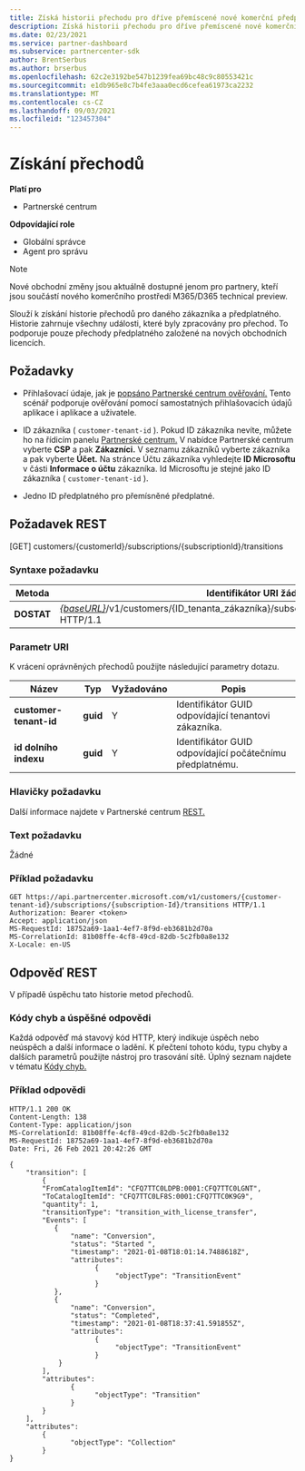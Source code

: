 ```yaml
---
title: Získá historii přechodu pro dříve přemíscené nové komerční předplatné.
description: Získá historii přechodu pro dříve přemíscené nové komerční předplatné.
ms.date: 02/23/2021
ms.service: partner-dashboard
ms.subservice: partnercenter-sdk
author: BrentSerbus
ms.author: brserbus
ms.openlocfilehash: 62c2e3192be547b1239fea69bc48c9c80553421c
ms.sourcegitcommit: e1db965e8c7b4fe3aaa0ecd6cefea61973ca2232
ms.translationtype: MT
ms.contentlocale: cs-CZ
ms.lasthandoff: 09/03/2021
ms.locfileid: "123457304"
---
```

# <a name="get-transitions"></a>Získání přechodů

**Platí pro**

- Partnerské centrum

**Odpovídající role**

- Globální správce
- Agent pro správu

> [!Note] 
> Nové obchodní změny jsou aktuálně dostupné jenom pro partnery, kteří jsou součástí nového komerčního prostředí M365/D365 technical preview.

Slouží k získání historie přechodů pro daného zákazníka a předplatného. Historie zahrnuje všechny události, které byly zpracovány pro přechod. To podporuje pouze přechody předplatného založené na nových obchodních licencích.

## <a name="prerequisites"></a>Požadavky

- Přihlašovací údaje, jak je [popsáno Partnerské centrum ověřování.](partner-center-authentication.md) Tento scénář podporuje ověřování pomocí samostatných přihlašovacích údajů aplikace i aplikace a uživatele.

- ID zákazníka ( `customer-tenant-id` ). Pokud ID zákazníka nevíte, můžete ho na řídicím panelu [Partnerské centrum.](https://partner.microsoft.com/dashboard) V nabídce Partnerské centrum vyberte **CSP** a pak **Zákazníci.** V seznamu zákazníků vyberte zákazníka a pak vyberte **Účet.** Na stránce Účtu zákazníka vyhledejte **ID Microsoftu** v části **Informace o účtu** zákazníka. Id Microsoftu je stejné jako ID zákazníka ( `customer-tenant-id` ).

- Jedno ID předplatného pro přemísněné předplatné.

## <a name="rest-request"></a>Požadavek REST
[GET] customers/{customerId}/subscriptions/{subscriptionId}/transitions
### <a name="request-syntax"></a>Syntaxe požadavku

| Metoda   | Identifikátor URI žádosti                                                                                                                         |
|----------|-------------------------------------------------------------------------------------------------------------------------------------|
| **DOSTAT**  | [*{baseURL}*](partner-center-rest-urls.md)/v1/customers/{ID_tenanta_zákazníka}/subscriptions/{ID_předplatného}/transitions HTTP/1.1 |

### <a name="uri-parameter"></a>Parametr URI

K vrácení oprávněných přechodů použijte následující parametry dotazu.

| Název                    | Typ     | Vyžadováno | Popis                                       |
|-------------------------|----------|----------|---------------------------------------------------|
| **customer-tenant-id**  | **guid** | Y        | Identifikátor GUID odpovídající tenantovi zákazníka.             |
| **id dolního indexu** | **guid** | Y        | Identifikátor GUID odpovídající počátečnímu předplatnému. |

### <a name="request-headers"></a>Hlavičky požadavku

Další informace najdete v Partnerské centrum [REST.](headers.md)

### <a name="request-body"></a>Text požadavku

Žádné

### <a name="request-example"></a>Příklad požadavku

```http
GET https://api.partnercenter.microsoft.com/v1/customers/{customer-tenant-id}/subscriptions/{subscription-Id}/transitions HTTP/1.1
Authorization: Bearer <token>
Accept: application/json
MS-RequestId: 18752a69-1aa1-4ef7-8f9d-eb3681b2d70a
MS-CorrelationId: 81b08ffe-4cf8-49cd-82db-5c2fb0a8e132
X-Locale: en-US
```

## <a name="rest-response"></a>Odpověď REST

V případě úspěchu tato historie metod přechodů.

### <a name="response-success-and-error-codes"></a>Kódy chyb a úspěšné odpovědi

Každá odpověď má stavový kód HTTP, který indikuje úspěch nebo neúspěch a další informace o ladění. K přečtení tohoto kódu, typu chyby a dalších parametrů použijte nástroj pro trasování sítě. Úplný seznam najdete v tématu [Kódy chyb.](error-codes.md)

### <a name="response-example"></a>Příklad odpovědi

```http
HTTP/1.1 200 OK
Content-Length: 138
Content-Type: application/json
MS-CorrelationId: 81b08ffe-4cf8-49cd-82db-5c2fb0a8e132
MS-RequestId: 18752a69-1aa1-4ef7-8f9d-eb3681b2d70a
Date: Fri, 26 Feb 2021 20:42:26 GMT

{
    "transition": [
        {
        "FromCatalogItemId": "CFQ7TTC0LDPB:0001:CFQ7TTC0LGNT",
        "ToCatalogItemId": "CFQ7TTC0LF8S:0001:CFQ7TTC0K9G9",
        "quantity": 1,
        "transitionType": "transition_with_license_transfer",
        "Events": [
           {
               "name": "Conversion",
               "status": "Started ",
               "timestamp": "2021-01-08T18:01:14.7488618Z",
               "attributes":
                     {
                          "objectType": "TransitionEvent"
                     }
           }, 
           {
               "name": "Conversion",
               "status": "Completed",
               "timestamp": "2021-01-08T18:37:41.591855Z",
               "attributes":
                     {
                          "objectType": "TransitionEvent"
                     }
            }
        ],
        "attributes":
               {
                     "objectType": "Transition"
               }
        }
    ],
    "attributes":
        {
               "objectType": "Collection"
        }
}
```

